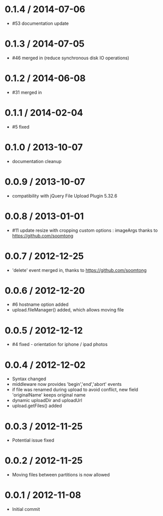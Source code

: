 0.1.4 / 2014-07-06
==================

  * #53 documentation update

0.1.3 / 2014-07-05
==================

  * #46 merged in (reduce synchronous disk IO operations)

0.1.2 / 2014-06-08
==================

  * #31 merged in

0.1.1 / 2014-02-04
==================

  * #5 fixed

0.1.0 / 2013-10-07
==================

  * documentation cleanup


0.0.9 / 2013-10-07
==================

  * compatibility with jQuery File Upload Plugin 5.32.6

0.0.8 / 2013-01-01
==================

  * #11 update resize with cropping custom options : imageArgs
    thanks to https://github.com/soomtong

0.0.7 / 2012-12-25
==================

  * 'delete' event merged in, 
    thanks to https://github.com/soomtong

0.0.6 / 2012-12-20
==================

  * #6 hostname option added
  * upload.fileManager() added, which allows moving file

0.0.5 / 2012-12-12
==================

  * #4 fixed - orientation for iphone / ipad photos

0.0.4 / 2012-12-02
==================

  * Syntax changed
  * middleware now provides 'begin','end','abort' events
  * if file was renamed during upload to avoid conflict,
    new field 'originalName' keeps original name
  * dynamic uploadDir and uploadUrl
  * upload.getFiles() added

0.0.3 / 2012-11-25
==================

  * Potential issue fixed

0.0.2 / 2012-11-25
==================

  * Moving files between partitions is now allowed

0.0.1 / 2012-11-08
==================

  * Initial commit
